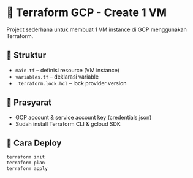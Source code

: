 # 🚀 Terraform GCP - Create 1 VM

Project sederhana untuk membuat 1 VM instance di GCP menggunakan Terraform.

## 📁 Struktur

- `main.tf` – definisi resource (VM instance)
- `variables.tf` – deklarasi variable
- `.terraform.lock.hcl` – lock provider version

## 🔧 Prasyarat

- GCP account & service account key (credentials.json)
- Sudah install Terraform CLI & gcloud SDK

## 🚀 Cara Deploy

```bash
terraform init
terraform plan
terraform apply
